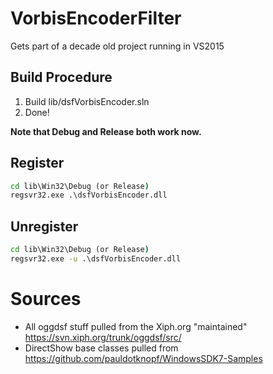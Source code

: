 # VorbisEncoderFilter
Gets part of a decade old project running in VS2015

## Build Procedure
1. Build lib/dsfVorbisEncoder.sln
2. Done!

**Note that Debug and Release both work now.**

## Register
```cmd
cd lib\Win32\Debug (or Release)
regsvr32.exe .\dsfVorbisEncoder.dll
```

## Unregister
```cmd
cd lib\Win32\Debug (or Release)
regsvr32.exe -u .\dsfVorbisEncoder.dll
```

# Sources
* All oggdsf stuff pulled from the Xiph.org "maintained" https://svn.xiph.org/trunk/oggdsf/src/
* DirectShow base classes pulled from https://github.com/pauldotknopf/WindowsSDK7-Samples
